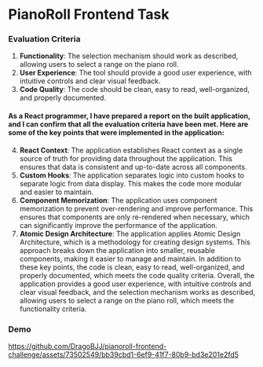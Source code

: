 # PianoRoll Frontend Task

### Evaluation Criteria

1. **Functionality**: The selection mechanism should work as described, allowing users to select a range on the piano roll.
2. **User Experience**: The tool should provide a good user experience, with intuitive controls and clear visual feedback.
3. **Code Quality**: The code should be clean, easy to read, well-organized, and properly documented.

#### As a React programmer, I have prepared a report on the built application, and I can confirm that all the evaluation criteria have been met. Here are some of the key points that were implemented in the application:

4. **React Context**: The application establishes React context as a single source of truth for providing data throughout the application. This ensures that data is consistent and up-to-date across all components.
5. **Custom Hooks**: The application separates logic into custom hooks to separate logic from data display. This makes the code more modular and easier to maintain.
6. **Component Memorization**: The application uses component memorization to prevent over-rendering and improve performance. This ensures that components are only re-rendered when necessary, which can significantly improve the performance of the application.
7. **Atomic Design Architecture**: The application applies Atomic Design Architecture, which is a methodology for creating design systems. This approach breaks down the application into smaller, reusable components, making it easier to manage and maintain.
   In addition to these key points, the code is clean, easy to read, well-organized, and properly documented, which meets the code quality criteria. Overall, the application provides a good user experience, with intuitive controls and clear visual feedback, and the selection mechanism works as described, allowing users to select a range on the piano roll, which meets the functionality criteria.

### Demo

https://github.com/DragoBJJ/pianoroll-frontend-challenge/assets/73502549/bb39cbd1-6ef9-41f7-80b9-bd3e201e2fd5

